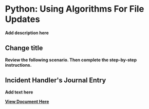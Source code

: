 <h1>Python: Using Algorithms For File Updates</h1>

<b>Add description here</b>

<h2>Change title</h2>

<b>Review the following scenario. Then complete the step-by-step instructions.</b>


<h2>Incident Handler's Journal Entry</h2>

<b>Add text here</b>

<b>[View Document Here](https://docs.google.com/document/d/1oM-hhkvCIINZ7Exmu9ndhNDx6MJg1I-MEdneyrGZMhM/edit?usp=sharing&resourcekey=0-CdbBWJiHo5eNxJEinDlENQ)</b>

<br />


<!--
 ```diff
- text in red
+ text in green
! text in orange
# text in gray
@@ text in purple (and bold)@@
```
--!>
